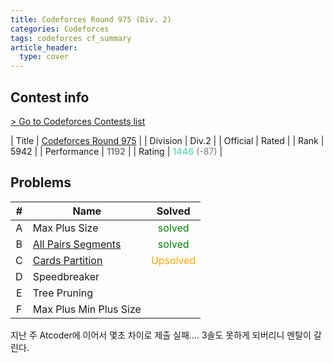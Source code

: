 ```yaml
---
title: Codeforces Round 975 (Div. 2)
categories: Codeforces
tags: codeforces cf_summary
article_header:
  type: cover
---
```

## Contest info

[> Go to Codeforces Contests list](../codeforces)

| Title | <a href="https://codeforces.com/contest/2019">Codeforces Round 975</a> |
| Division | Div.2 |
| Official | Rated |
| Rank | 5942 |
| Performance | <strong><span style="color:#808080">1192</span></strong> |
| Rating | <strong><span style="color:#77DDBB">1446</span></strong>  <span style="color:#777777">(-87)</span> |

## Problems

| <strong>#</strong> | <strong>Name</strong> | <strong> Solved </strong> |
| :---: | --- | :---: |
| A | Max Plus Size | <span style="color:green"> solved </span> |
| B | [All Pairs Segments](./975B) | <span style="color:green"> solved </span> |
| C | [Cards Partition](./975C) | <span style="color:orange"> Upsolved </span> |
| D | Speedbreaker |  |
| E | Tree Pruning | |
| F | Max Plus Min Plus Size | |


<!--color
gray: 808080
green: 478000
mint: 77DDBB
blue: 0000FF



-->

<!--more-->
지난 주 Atcoder에 이어서 몇초 차이로 제출 실패.... 3솔도 못하게 되버리니 멘탈이 갈린다.